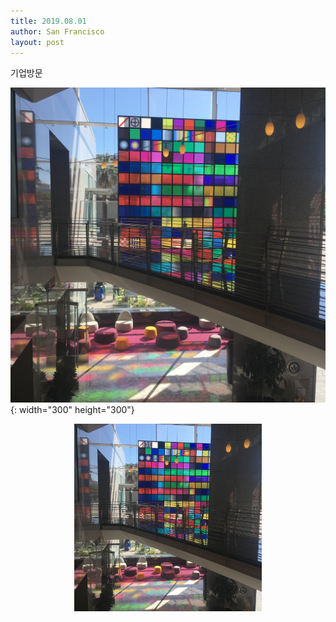 ```yaml
---
title: 2019.08.01
author: San Francisco
layout: post
---
```


기업방문

![pic001](/assets/images/pic001.jpg){: width="300" height="300"}


<center><img src="/assets/images/pic001.jpg" width="300" height="300"></center> 
